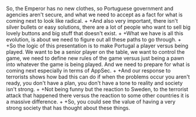 So, the Emperor has no new clothes, so Portuguese government and agencies aren't secure, and what we need to accept as a fact for what is coming next to look like radical.
 +
 +And also very important, there isn't silver bullets or easy solutions, there are a lot of people who want to sell big lovely buttons and big stuff that doesn't exist.
 +
 +What we have is all this evolution, is about we need to figure out all these paths to go through.
 +
 +So the logic of this presentation is to make Portugal a player versus being played. We want to be a senior player on the table, we want to control the game, we need to define new rules of the game versus just being a pawn into whatever the game is being played. And we need to prepare for what is coming next especially in terms of AppSec.
 +
 +And our response to terrorists shows how bad this can do if when the problems occur you aren't ready, you don't have a plan, you don't have a tone to reality and society isn't strong.
 +
 +Not being funny but the reaction to Sweden, to the terrorist attack that happened there versus the reaction to some other countries it is a massive difference.
 +
 +So, you could see the value of having a very strong society that has thought about these things.
